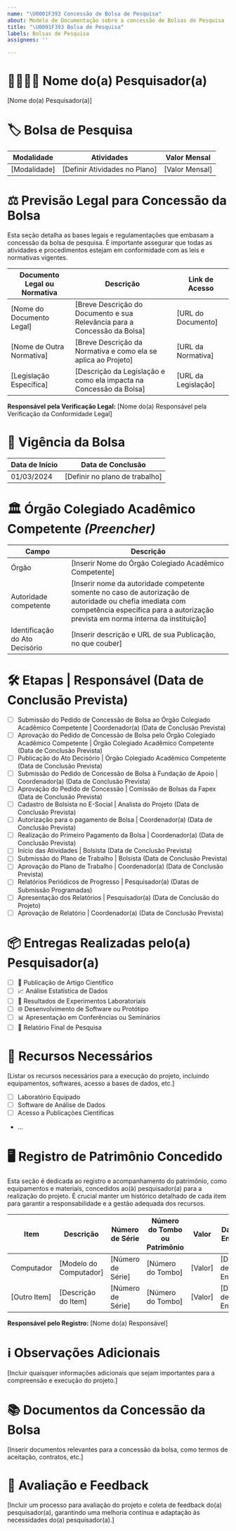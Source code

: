 ```yaml
---
name: "\U0001F393 Concessão de Bolsa de Pesquisa"
about: Modelo de Documentação sobre a concessão de Bolsas de Pesquisa
title: "\U0001F393 Bolsa de Pesquisa"
labels: Bolsas de Pesquisa
assignees: ''

---
```


# 👩‍🔬👨‍🔬 Nome do(a) Pesquisador(a)
[Nome do(a) Pesquisador(a)]

# 🏷️ Bolsa de Pesquisa

| Modalidade       | Atividades                          | Valor Mensal      |
|------------------|-------------------------------------|-------------------|
| [Modalidade]     | [Definir Atividades no Plano]       | [Valor Mensal]    |

# ⚖️ Previsão Legal para Concessão da Bolsa

Esta seção detalha as bases legais e regulamentações que embasam a concessão da bolsa de pesquisa. É importante assegurar que todas as atividades e procedimentos estejam em conformidade com as leis e normativas vigentes.

| Documento Legal ou Normativa | Descrição | Link de Acesso |
|------------------------------|-----------|----------------|
| [Nome do Documento Legal]    | [Breve Descrição do Documento e sua Relevância para a Concessão da Bolsa] | [URL do Documento] |
| [Nome de Outra Normativa]    | [Breve Descrição da Normativa e como ela se aplica ao Projeto] | [URL da Normativa] |
| [Legislação Específica]      | [Descrição da Legislação e como ela impacta na Concessão da Bolsa] | [URL da Legislação] |

**Responsável pela Verificação Legal:** [Nome do(a) Responsável pela Verificação da Conformidade Legal]


# 📅 Vigência da Bolsa

| Data de Início | Data de Conclusão     |
|----------------|-----------------------|
| 01/03/2024     | [Definir no plano de trabalho] |

# 🏛️ Órgão Colegiado Acadêmico Competente _(Preencher)_

| Campo                    | Descrição |
|--------------------------|-----------|
| Órgão                    | [Inserir Nome do Órgão Colegiado Acadêmico Competente] |
| Autoridade competente    | [Inserir nome da autoridade competente somente no caso de autorização de autoridade ou chefia imediata com competência específica para a autorização prevista em norma interna da instituição] |
| Identificação do Ato Decisório | [Inserir descrição e URL de sua Publicação, no que couber] |

# 🛠️ Etapas | Responsável (Data de Conclusão Prevista)

- [ ] Submissão do Pedido de Concessão de Bolsa ao Órgão Colegiado Acadêmico Competente | Coordenador(a) (Data de Conclusão Prevista)
- [ ] Aprovação do Pedido de Concessão de Bolsa pelo Órgão Colegiado Acadêmico Competente | Órgão Colegiado Acadêmico Competente (Data de Conclusão Prevista)
- [ ] Publicação do Ato Decisório | Órgão Colegiado Acadêmico Competente (Data de Conclusão Prevista)
- [ ] Submissão do Pedido de Concessão de Bolsa à Fundação de Apoio | Coordenador(a) (Data de Conclusão Prevista)
- [ ] Aprovação do Pedido de Concessão | Comissão de Bolsas da Fapex (Data de Conclusão Prevista)
- [ ] Cadastro de Bolsista no E-Social | Analista do Projeto (Data de Conclusão Prevista)
- [ ] Autorização para o pagamento de Bolsa | Coordenador(a) (Data de Conclusão Prevista)
- [ ] Realização do Primeiro Pagamento da Bolsa | Coordenador(a) (Data de Conclusão Prevista)
- [ ] Início das Atividades | Bolsista (Data de Conclusão Prevista)
- [ ] Submissão do Plano de Trabalho | Bolsista (Data de Conclusão Prevista)
- [ ] Aprovação do Plano de Trabalho | Coordenador(a) (Data de Conclusão Prevista)
- [ ] Relatórios Periódicos de Progresso | Pesquisador(a) (Datas de Submissão Programadas)
- [ ] Apresentação dos Relatórios | Pesquisador(a) (Data de Conclusão do Projeto)
- [ ] Aprovação de Relatório | Coordenador(a) (Data de Conclusão Prevista)

# 📦 Entregas Realizadas pelo(a) Pesquisador(a)

- [ ] 📄 Publicação de Artigo Científico
- [ ] 📈 Análise Estatística de Dados
- [ ] 🧪 Resultados de Experimentos Laboratoriais
- [ ] 🌐 Desenvolvimento de Software ou Protótipo
- [ ] 📊 Apresentação em Conferências ou Seminários
- [ ] 📖 Relatório Final de Pesquisa

# 💼 Recursos Necessários
[Listar os recursos necessários para a execução do projeto, incluindo equipamentos, softwares, acesso a bases de dados, etc.]

- [ ] Laboratório Equipado
- [ ] Software de Análise de Dados
- [ ] Acesso a Publicações Científicas
- ...

# 🖥️ Registro de Patrimônio Concedido

Esta seção é dedicada ao registro e acompanhamento do patrimônio, como equipamentos e materiais, concedidos ao(à) pesquisador(a) para a realização do projeto. É crucial manter um histórico detalhado de cada item para garantir a responsabilidade e a gestão adequada dos recursos.

| Item          | Descrição               | Número de Série | Número do Tombo ou Patrimônio | Valor          | Data de Entrega | Data de Devolução | Ocorrência               | Observações                |
|---------------|-------------------------|-----------------|-------------------------------|----------------|-----------------|-------------------|--------------------------|----------------------------|
| Computador    | [Modelo do Computador]  | [Número de Série] | [Número do Tombo]             | [Valor]        | [Data de Entrega] | [Data Prevista de Devolução] | [Descrição da Ocorrência] | [Quaisquer observações relevantes] |
| [Outro Item]  | [Descrição do Item]     | [Número de Série] | [Número do Tombo]             | [Valor]        | [Data de Entrega] | [Data Prevista de Devolução] | [Descrição da Ocorrência] | [Quaisquer observações relevantes] |

**Responsável pelo Registro:** [Nome do(a) Responsável]

# ℹ️ Observações Adicionais
[Incluir quaisquer informações adicionais que sejam importantes para a compreensão e execução do projeto.]

# 📚 Documentos da Concessão da Bolsa
[Inserir documentos relevantes para a concessão da bolsa, como termos de aceitação, contratos, etc.]

# 📝 Avaliação e Feedback
[Incluir um processo para avaliação do projeto e coleta de feedback do(a) pesquisador(a), garantindo uma melhoria contínua e adaptação às necessidades do(a) pesquisador(a).]
